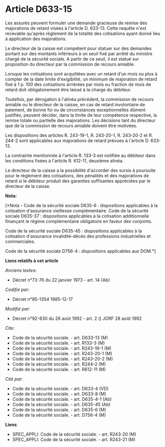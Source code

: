# Article D633-15

Les assurés peuvent formuler une demande gracieuse de remise des majorations de retard visées à l'article D. 633-13. Cette
requête n'est recevable qu'après règlement de la totalité des cotisations ayant donné lieu à application des majorations.

Le directeur de la caisse est compétent pour statuer sur des demandes portant sur des montants inférieurs à un seuil fixé par
arrêté du ministre chargé de la sécurité sociale. A partir de ce seuil, il est statué sur proposition du directeur par la
commission de recours amiable.

Lorsque les cotisations sont acquittées avec un retard d'un mois ou plus à compter de la date limite d'exigibilité, un
minimum de majoration de retard fixé à 1 p. 100 des cotisations arriérées par mois ou fraction de mois de retard doit
obligatoirement être laissé à la charge du débiteur.

Toutefois, par dérogation à l'alinéa précédent, la commission de recours amiable ou le directeur de la caisse, en cas de
retard involontaire de paiement, de bonne foi ou de circonstances exceptionnelles dûment justifiés, peuvent décider, dans la
limite de leur compétence respective, la remise totale ou partielle des majorations. Les décisions tant du directeur que de
la commission de recours amiable doivent être motivées.

Les dispositions des articles R. 243-19-1, R. 243-20-1, R. 243-20-2 et R. 244-2 sont applicables aux majorations de retard
prévues à l'article D. 633-13.

La contrainte mentionnée à l'article R. 133-3 est notifiée au débiteur dans les conditions fixées à l'article R. 612-11,
deuxième alinéa.

Le directeur de la caisse a la possibilité d'accorder des sursis à poursuite pour le règlement des cotisations, des pénalités
et des majorations de retard si le débiteur produit des garanties suffisantes appréciées par le directeur de la caisse.

**Nota:**

[*Nota - Code de la sécurité sociale D635-6 : dispositions applicables à la cotisation d'assurance vieillesse complémentaire.
Code de la sécurité sociale D635-37 : dispositions applicables à la cotisation additionnelle finançant le régime
complémentaire obligatoire en faveur des conjoints.

Code de la sécurité sociale D635-45 : dispositions applicables à la cotisation d'assurance invalidité-décès des professions
industrielles et commerciales.

Code de la sécurité sociale D756-4 : dispositions applicables aux DOM.*]

**Liens relatifs à cet article**

_Anciens textes_:

  - Décret n°73-76 du 22 janvier 1973 - art. 14 (Ab)

_Codifié par_:

  - Décret n°85-1354 1985-12-17

_Modifié par_:

  - Décret n°92-830 du 26 août 1992 - art. 2 () JORF 28 août 1992

_Cite_:

  - Code de la sécurité sociale. - art. D633-13 (M)
  - Code de la sécurité sociale. - art. R133-3 (M)
  - Code de la sécurité sociale. - art. R243-19-1 (M)
  - Code de la sécurité sociale. - art. R243-20-1 (M)
  - Code de la sécurité sociale. - art. R243-20-2 (M)
  - Code de la sécurité sociale. - art. R244-2 (M)
  - Code de la sécurité sociale. - art. R612-11 (M)

_Cité par_:

  - Code de la sécurité sociale. - art. D633-4 (VD)
  - Code de la sécurité sociale. - art. D633-8 (M)
  - Code de la sécurité sociale. - art. D635-4-1 (Ab)
  - Code de la sécurité sociale. - art. D635-45 (Ab)
  - Code de la sécurité sociale. - art. D635-6 (M)
  - Code de la sécurité sociale. - art. D756-4 (M)

**Liens**:

  - SPEC_APPLI: Code de la sécurité sociale. - art. R243-20 (M)
  - SPEC_APPLI: Code de la sécurité sociale. - art. R243-21 (M)
